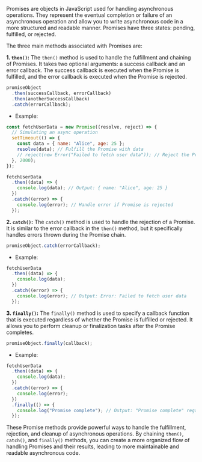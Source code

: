 Promises are objects in JavaScript used for handling asynchronous operations. They represent the eventual completion or failure of an asynchronous operation and allow you to write asynchronous code in a more structured and readable manner. Promises have three states: pending, fulfilled, or rejected.

The three main methods associated with Promises are:

**1. `then()`:**
The `then()` method is used to handle the fulfillment and chaining of Promises. It takes two optional arguments: a success callback and an error callback. The success callback is executed when the Promise is fulfilled, and the error callback is executed when the Promise is rejected.

```javascript
promiseObject
  .then(successCallback, errorCallback)
  .then(anotherSuccessCallback)
  .catch(errorCallback);
```

- Example:
```javascript
const fetchUserData = new Promise((resolve, reject) => {
  // Simulating an async operation
  setTimeout(() => {
    const data = { name: "Alice", age: 25 };
    resolve(data); // Fulfill the Promise with data
    // reject(new Error("Failed to fetch user data")); // Reject the Promise with an error
  }, 2000);
});

fetchUserData
  .then((data) => {
    console.log(data); // Output: { name: "Alice", age: 25 }
  })
  .catch((error) => {
    console.log(error); // Handle error if Promise is rejected
  });
```

**2. `catch()`:**
The `catch()` method is used to handle the rejection of a Promise. It is similar to the error callback in the `then()` method, but it specifically handles errors thrown during the Promise chain.

```javascript
promiseObject.catch(errorCallback);
```

- Example:
```javascript
fetchUserData
  .then((data) => {
    console.log(data);
  })
  .catch((error) => {
    console.log(error); // Output: Error: Failed to fetch user data
  });
```

**3. `finally()`:**
The `finally()` method is used to specify a callback function that is executed regardless of whether the Promise is fulfilled or rejected. It allows you to perform cleanup or finalization tasks after the Promise completes.

```javascript
promiseObject.finally(callback);
```

- Example:
```javascript
fetchUserData
  .then((data) => {
    console.log(data);
  })
  .catch((error) => {
    console.log(error);
  })
  .finally(() => {
    console.log("Promise complete"); // Output: "Promise complete" regardless of fulfillment or rejection
  });
```

These Promise methods provide powerful ways to handle the fulfillment, rejection, and cleanup of asynchronous operations. By chaining `then()`, `catch()`, and `finally()` methods, you can create a more organized flow of handling Promises and their results, leading to more maintainable and readable asynchronous code.